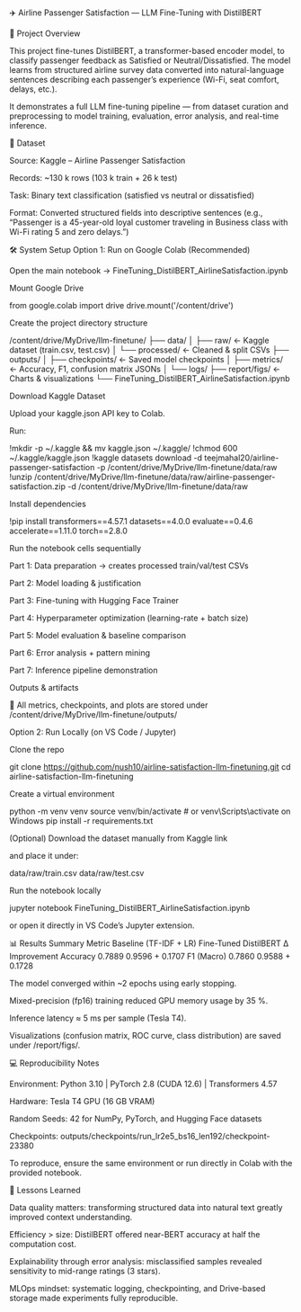 ✈️ Airline Passenger Satisfaction — LLM Fine-Tuning with DistilBERT

📘 Project Overview

This project fine-tunes DistilBERT, a transformer-based encoder model, to classify passenger feedback as Satisfied or Neutral/Dissatisfied.
The model learns from structured airline survey data converted into natural-language sentences describing each passenger’s experience (Wi-Fi, seat comfort, delays, etc.).

It demonstrates a full LLM fine-tuning pipeline — from dataset curation and preprocessing to model training, evaluation, error analysis, and real-time inference.

🧠 Dataset

Source: Kaggle – Airline Passenger Satisfaction

Records: ~130 k rows (103 k train + 26 k test)

Task: Binary text classification (satisfied vs neutral or dissatisfied)

Format: Converted structured fields into descriptive sentences (e.g.,
“Passenger is a 45-year-old loyal customer traveling in Business class with Wi-Fi rating 5 and zero delays.”)

🛠️ System Setup
Option 1: Run on Google Colab (Recommended)

Open the main notebook
→ FineTuning_DistilBERT_AirlineSatisfaction.ipynb

Mount Google Drive

from google.colab import drive
drive.mount('/content/drive')


Create the project directory structure

/content/drive/MyDrive/llm-finetune/
├── data/
│   ├── raw/              ← Kaggle dataset (train.csv, test.csv)
│   └── processed/        ← Cleaned & split CSVs
├── outputs/
│   ├── checkpoints/      ← Saved model checkpoints
│   ├── metrics/          ← Accuracy, F1, confusion matrix JSONs
│   └── logs/
├── report/figs/          ← Charts & visualizations
└── FineTuning_DistilBERT_AirlineSatisfaction.ipynb


Download Kaggle Dataset

Upload your kaggle.json API key to Colab.

Run:

!mkdir -p ~/.kaggle && mv kaggle.json ~/.kaggle/
!chmod 600 ~/.kaggle/kaggle.json
!kaggle datasets download -d teejmahal20/airline-passenger-satisfaction -p /content/drive/MyDrive/llm-finetune/data/raw
!unzip /content/drive/MyDrive/llm-finetune/data/raw/airline-passenger-satisfaction.zip -d /content/drive/MyDrive/llm-finetune/data/raw


Install dependencies

!pip install transformers==4.57.1 datasets==4.0.0 evaluate==0.4.6 accelerate==1.11.0 torch==2.8.0


Run the notebook cells sequentially

Part 1: Data preparation → creates processed train/val/test CSVs

Part 2: Model loading & justification

Part 3: Fine-tuning with Hugging Face Trainer

Part 4: Hyperparameter optimization (learning-rate + batch size)

Part 5: Model evaluation & baseline comparison

Part 6: Error analysis + pattern mining

Part 7: Inference pipeline demonstration

Outputs & artifacts

📂 All metrics, checkpoints, and plots are stored under
/content/drive/MyDrive/llm-finetune/outputs/

Option 2: Run Locally (on VS Code / Jupyter)

Clone the repo

git clone https://github.com/nush10/airline-satisfaction-llm-finetuning.git
cd airline-satisfaction-llm-finetuning


Create a virtual environment

python -m venv venv
source venv/bin/activate      # or venv\Scripts\activate on Windows
pip install -r requirements.txt


(Optional) Download the dataset manually from Kaggle link

and place it under:

data/raw/train.csv
data/raw/test.csv


Run the notebook locally

jupyter notebook FineTuning_DistilBERT_AirlineSatisfaction.ipynb


or open it directly in VS Code’s Jupyter extension.

📊 Results Summary
Metric	Baseline (TF-IDF + LR)	Fine-Tuned DistilBERT	Δ Improvement
Accuracy	0.7889	0.9596	+ 0.1707
F1 (Macro)	0.7860	0.9588	+ 0.1728

The model converged within ~2 epochs using early stopping.

Mixed-precision (fp16) training reduced GPU memory usage by 35 %.

Inference latency ≈ 5 ms per sample (Tesla T4).

Visualizations (confusion matrix, ROC curve, class distribution) are saved under
/report/figs/.

💻 Reproducibility Notes

Environment: Python 3.10 | PyTorch 2.8 (CUDA 12.6) | Transformers 4.57

Hardware: Tesla T4 GPU (16 GB VRAM)

Random Seeds: 42 for NumPy, PyTorch, and Hugging Face datasets

Checkpoints: outputs/checkpoints/run_lr2e5_bs16_len192/checkpoint-23380

To reproduce, ensure the same environment or run directly in Colab with the provided notebook.

🧩 Lessons Learned

Data quality matters: transforming structured data into natural text greatly improved context understanding.

Efficiency > size: DistilBERT offered near-BERT accuracy at half the computation cost.

Explainability through error analysis: misclassified samples revealed sensitivity to mid-range ratings (3 stars).

MLOps mindset: systematic logging, checkpointing, and Drive-based storage made experiments fully reproducible.
